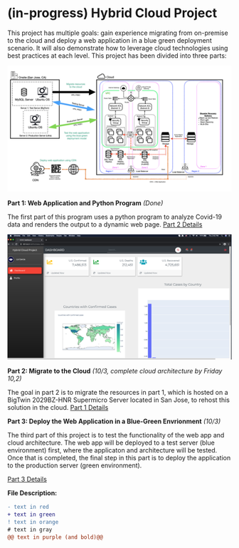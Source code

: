 # (in-progress) Hybrid Cloud Project

This project has multiple goals: gain experience migrating from on-premise to the cloud and deploy a web application in a blue green deployment scenario. It will also demonstrate how to leverage cloud technologies using best practices at each level. This project has been divided into three parts:

![highlevel-arch](https://github.com/lizgarseeyah/-in-progress-Hybrid-Cloud-Project/blob/master/img/architecture-sketch.jpeg)

**Part 1: Web Application and Python Program** _(Done)_

The first part of this program uses a python program to analyze Covid-19 data and renders the output to a dynamic web page.
[Part 2 Details](https://github.com/lizgarseeyah/-in-progress-Hybrid-Cloud-Project/blob/master/README-PAGE3.md)

![Front-Page](https://github.com/lizgarseeyah/-in-progress-Hybrid-Cloud-Project/blob/master/img/web_app_update.png)

**Part 2: Migrate to the Cloud** _(10/3, complete cloud architecture by Friday 10,2)_

The goal in part 2 is to migrate the resources in part 1, which is hosted on a BigTwin 2029BZ-HNR Supermicro Server located in San Jose, to rehost this solution in the cloud.
[Part 1 Details](https://github.com/lizgarseeyah/-in-progress-Hybrid-Cloud-Project/blob/master/README-PAGE2.md)

**Part 3: Deploy the Web Application in a Blue-Green Envrionment** _(10/3)_

The third part of this project is to test the functionality of the web app and cloud architecture. The web app will be deployed to a test server (blue environment) first, where the applicaton and architecture will be tested. Once that is completed, the final step in this part is to deploy the application to the production server (green environment).

[Part 3 Details](https://github.com/lizgarseeyah/-in-progress-Hybrid-Cloud-Project/blob/master/README-PAGE4.md)

**File Description:**

```diff
- text in red
+ text in green
! text in orange
# text in gray
@@ text in purple (and bold)@@
```
